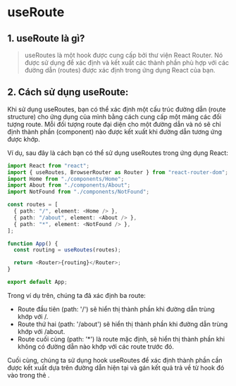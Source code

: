 # useRoute

## 1. useRoute là gì?

> useRoutes là một hook được cung cấp bởi thư viện React Router. Nó được sử dụng để xác định và kết xuất các thành phần phù hợp với các đường dẫn (routes) được xác định trong ứng dụng React của bạn.

## 2. Cách sử dụng useRoute:

Khi sử dụng useRoutes, bạn có thể xác định một cấu trúc đường dẫn (route structure) cho ứng dụng của mình bằng cách cung cấp một mảng các đối tượng route. Mỗi đối tượng route đại diện cho một đường dẫn và nó sẽ chỉ định thành phần (component) nào được kết xuất khi đường dẫn tương ứng được khớp.

Ví dụ, sau đây là cách bạn có thể sử dụng useRoutes trong ứng dụng React:

```ts
import React from "react";
import { useRoutes, BrowserRouter as Router } from "react-router-dom";
import Home from "./components/Home";
import About from "./components/About";
import NotFound from "./components/NotFound";

const routes = [
  { path: "/", element: <Home /> },
  { path: "/about", element: <About /> },
  { path: "*", element: <NotFound /> },
];

function App() {
  const routing = useRoutes(routes);

  return <Router>{routing}</Router>;
}

export default App;
```

Trong ví dụ trên, chúng ta đã xác định ba route:

- Route đầu tiên (path: '/') sẽ hiển thị thành phần <Home /> khi đường dẫn trùng khớp với /.
- Route thứ hai (path: '/about') sẽ hiển thị thành phần <About /> khi đường dẫn trùng khớp với /about.
- Route cuối cùng (path: '\*') là route mặc định, sẽ hiển thị thành phần <NotFound /> khi không có đường dẫn nào khớp với các route trước đó.

Cuối cùng, chúng ta sử dụng hook useRoutes để xác định thành phần cần được kết xuất dựa trên đường dẫn hiện tại và gán kết quả trả về từ hook đó vào trong thẻ <Router>.
